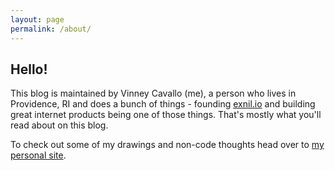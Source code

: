```yaml
---
layout: page
permalink: /about/
---
```


## Hello!

This blog is maintained by Vinney Cavallo (me), a person who lives in Providence, RI and does a bunch of things - founding [exnil.io](http://exnil.io) and building great internet products being one of those things. That's mostly what you'll read about on this blog. 

To check out some of my drawings and non-code thoughts head over to [my personal site](http://vinneycavallo.com/).
